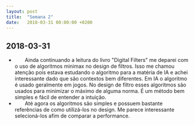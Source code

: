 ```yaml
---
layout: post
title:  "Semana 2"
date:   2018-03-31 00:00:00 +0200
---
```


## 2018-03-31

* &nbsp;&nbsp;&nbsp;&nbsp;&nbsp;&nbsp; Ainda continuando a leitura do livro "Digital Filters" me deparei com o uso de algoritmos minimax no design de filtros. Isso me chamou atenção pois estava estudando o algoritmo para a matéria de IA e achei interessante dado que são contextos bem diferentes. Em IA o algoritmo é usado geralmente em jogos. No design de filtro esses algoritmos são usados para minimizar o máximo de alguma norma. É um método bem simples e fácil de entender a intuição.
* &nbsp;&nbsp;&nbsp;&nbsp;&nbsp;&nbsp; Até agora os algoritmos são simples e possuem bastante referências de como utilizá-los no design. Me parece interessante selecioná-los afim de comparar a performance.
